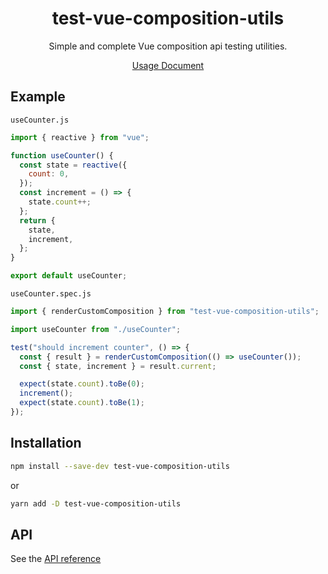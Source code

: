 # <center>test-vue-composition-utils</center>

<center>Simple and complete Vue composition api testing utilities.</center>

[<center>Usage Document</center>](./docs/usage/basic-custom-composition.md)

## Example

`useCounter.js`

```javascript
import { reactive } from "vue";

function useCounter() {
  const state = reactive({
    count: 0,
  });
  const increment = () => {
    state.count++;
  };
  return {
    state,
    increment,
  };
}

export default useCounter;
```

`useCounter.spec.js`

```javascript
import { renderCustomComposition } from "test-vue-composition-utils";

import useCounter from "./useCounter";

test("should increment counter", () => {
  const { result } = renderCustomComposition(() => useCounter());
  const { state, increment } = result.current;

  expect(state.count).toBe(0);
  increment();
  expect(state.count).toBe(1);
});
```

## Installation

```sh
npm install --save-dev test-vue-composition-utils
```

or

```sh
yarn add -D test-vue-composition-utils
```

## API

See the [API reference](./docs/api-reference.md)
